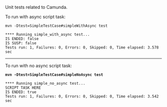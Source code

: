 Unit tests related to Camunda.

To run with async script task: 

```mvn -Dtest=SimpleTestCase#simpleWithAsync test```

```
**** Running simple_with_async test...
IS ENDED: false
IS SUSP: false
Tests run: 1, Failures: 0, Errors: 0, Skipped: 0, Time elapsed: 3.578 sec
```

----

To run with no async script task: 

**```mvn -Dtest=SimpleTestCase#simpleNoAsync test```**

```
**** Running simple_no_async test...
SCRIPT TASK HERE
IS ENDED: true
Tests run: 1, Failures: 0, Errors: 0, Skipped: 0, Time elapsed: 3.542 sec
```
